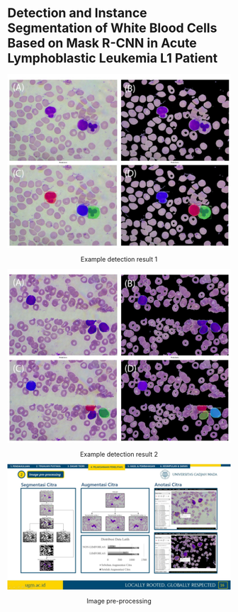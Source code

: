 # Detection and Instance Segmentation of White Blood Cells Based on Mask R-CNN in Acute Lymphoblastic Leukemia L1 Patient
![image](images/Picture1.jpg)
<p align="center">
    Example detection result 1
</p>  

![image](images/Picture2.jpg)
<p align="center">
    Example detection result 2
</p>  

![image](images/Picture3.jpg)
<p align="center">
    Image pre-processing
</p>
